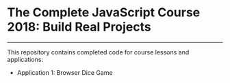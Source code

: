 # The Complete JavaScript Course 2018: Build Real Projects
---

This repository contains completed code for course lessons and applications:

* Application 1: Browser Dice Game

